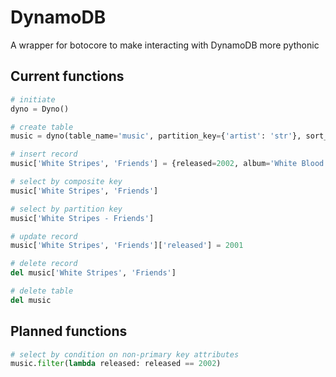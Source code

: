 # DynamoDB

A wrapper for botocore to make interacting with DynamoDB more pythonic

## Current functions

```python
# initiate
dyno = Dyno()

# create table
music = dyno(table_name='music', partition_key={'artist': 'str'}, sort_key={'song': 'str'})

# insert record
music['White Stripes', 'Friends'] = {released=2002, album='White Blood Cells'}

# select by composite key
music['White Stripes', 'Friends']

# select by partition key
music['White Stripes - Friends']

# update record
music['White Stripes', 'Friends']['released'] = 2001

# delete record
del music['White Stripes', 'Friends']

# delete table
del music
```

## Planned functions

```python
# select by condition on non-primary key attributes
music.filter(lambda released: released == 2002)
```